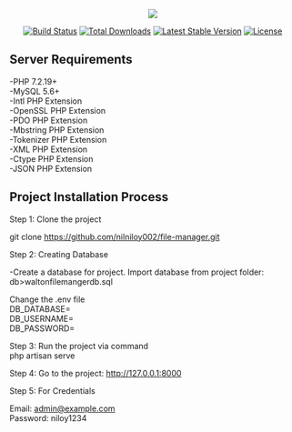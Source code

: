 <p align="center"><img src="https://laravel.com/assets/img/components/logo-laravel.svg"></p>

<p align="center">
<a href="https://travis-ci.org/laravel/framework"><img src="https://travis-ci.org/laravel/framework.svg" alt="Build Status"></a>
<a href="https://packagist.org/packages/laravel/framework"><img src="https://poser.pugx.org/laravel/framework/d/total.svg" alt="Total Downloads"></a>
<a href="https://packagist.org/packages/laravel/framework"><img src="https://poser.pugx.org/laravel/framework/v/stable.svg" alt="Latest Stable Version"></a>
<a href="https://packagist.org/packages/laravel/framework"><img src="https://poser.pugx.org/laravel/framework/license.svg" alt="License"></a>
</p>

## Server Requirements

-PHP 7.2.19+ <br>
-MySQL 5.6+<br>
-Intl PHP Extension<br>
-OpenSSL PHP Extension<br>
-PDO PHP Extension<br>
-Mbstring PHP Extension<br>
-Tokenizer PHP Extension<br>
-XML PHP Extension<br>
-Ctype PHP Extension<br>
-JSON PHP Extension<br>

## Project Installation Process

Step 1: Clone the project

git clone https://github.com/nilniloy002/file-manager.git

Step 2: Creating Database

-Create a database for project. Import database from project folder: db>waltonfilemangerdb.sql

Change the .env file <br>
DB_DATABASE=<br>
DB_USERNAME=<br>
DB_PASSWORD=<br>

Step 3: Run the project via command<br>
php artisan serve

Step 4: Go to the project: http://127.0.0.1:8000

Step 5: For Credentials<br>

Email: admin@example.com<br>
Password: niloy1234
